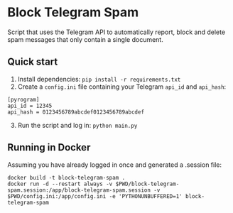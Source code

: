 # Block Telegram Spam

Script that uses the Telegram API to automatically report, block and delete spam
messages that only contain a single document.

## Quick start

1. Install dependencies: `pip install -r requirements.txt`
2. Create a `config.ini` file containing your Telegram `api_id` and `api_hash`:

```
[pyrogram]
api_id = 12345
api_hash = 0123456789abcdef0123456789abcdef
```

3. Run the script and log in: `python main.py`

## Running in Docker

Assuming you have already logged in once and generated a .session file:

```
docker build -t block-telegram-spam .
docker run -d --restart always -v $PWD/block-telegram-spam.session:/app/block-telegram-spam.session -v $PWD/config.ini:/app/config.ini -e 'PYTHONUNBUFFERED=1' block-telegram-spam
```